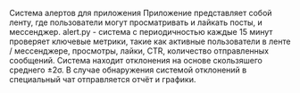 Система алертов для приложения
Приложение представляет собой ленту, где пользователи могут просматривать и лайкать посты, и мессенджер.
alert.py - cистема с периодичностью каждые 15 минут проверяет ключевые метрики, такие как активные пользователи в ленте / мессенджере, просмотры, лайки, CTR, количество отправленных сообщений. Система находит отклонения на основе скользяшего среднего ±2σ. В случае обнаружения системой отклонений в специальный чат отправляется отчёт и графики.
